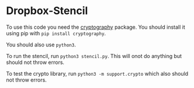 # Dropbox-Stencil

To use this code you need the [cryptography](https://cryptography.io/en/latest/) package. You should install it using pip with `pip install cryptography`. 

You should also use `python3`.

To run the stencil, run `python3 stencil.py`. This will onot do anything but should not throw errors.

To test the crypto library, run `python3 -m support.crypto` which also should not throw errors. 
